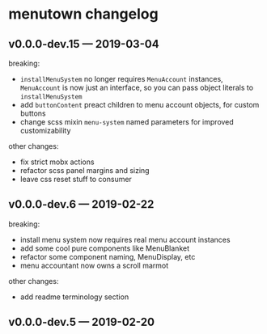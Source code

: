 
# menutown changelog

## v0.0.0-dev.15 — 2019-03-04

breaking:
- `installMenuSystem` no longer requires `MenuAccount` instances, `MenuAccount` is now just an interface, so you can pass object literals to `installMenuSystem`
- add `buttonContent` preact children to menu account objects, for custom buttons
- change scss mixin `menu-system` named parameters for improved customizability

other changes:
- fix strict mobx actions
- refactor scss panel margins and sizing
- leave css reset stuff to consumer

## v0.0.0-dev.6 — 2019-02-22

breaking:
- install menu system now requires real menu account instances
- add some cool pure components like MenuBlanket
- refactor some component naming, MenuDisplay, etc
- menu accountant now owns a scroll marmot

other changes:
- add readme terminology section

## v0.0.0-dev.5 — 2019-02-20
